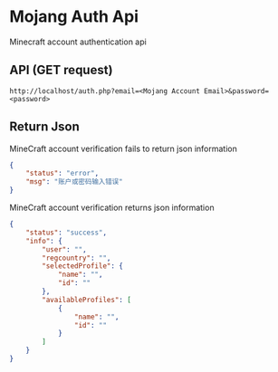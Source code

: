 # Mojang Auth Api

Minecraft account authentication api

## API (GET request)

```
http://localhost/auth.php?email=<Mojang Account Email>&password=<password>
```

## Return Json 

MineCraft account verification fails to return json information

```json
{
    "status": "error",
    "msg": "账户或密码输入错误"
}
```

MineCraft account verification returns json information

```json
{
    "status": "success",
    "info": {
        "user": "",
        "regcountry": "",
        "selectedProfile": {
            "name": "",
            "id": ""
        },
        "availableProfiles": [
            {
                "name": "",
                "id": ""
            }
        ]
    }
}
```
